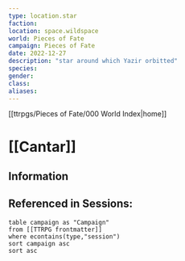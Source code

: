 ```yaml
---
type: location.star
faction: 
location: space.wildspace
world: Pieces of Fate
campaign: Pieces of Fate
date: 2022-12-27
description: "star around which Yazir orbitted"
species: 
gender: 
class: 
aliases:
---
```

[[ttrpgs/Pieces of Fate/000 World Index|home]]
# [[Cantar]]

## Information

## Referenced in Sessions:
```dataview
table campaign as "Campaign"
from [[TTRPG frontmatter]]
where econtains(type,"session")
sort campaign asc
sort asc
```